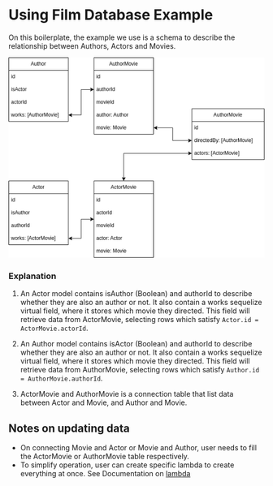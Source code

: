 # Using Film Database Example 

On this boilerplate, the example we use is a schema to describe the relationship between Authors, Actors and Movies.

![FilmModel](./FilmModel.png)
### Explanation
1. An Actor model contains isAuthor (Boolean) and authorId to describe whether they are also an author or not. It also contain a works sequelize virtual field, where it stores which movie they directed. This field will retrieve data from ActorMovie, selecting rows which satisfy `Actor.id = ActorMovie.actorId`.

2. An Author model contains isActor (Boolean) and authorId to describe whether they are also an author or not. It also contain a works sequelize virtual field, where it stores which movie they directed. This field will retrieve data from AuthorMovie, selecting rows which satisfy `Author.id = AuthorMovie.authorId`.

3. ActorMovie and AuthorMovie is a connection table that list data between Actor and Movie, and Author and Movie. 


## Notes on updating data
- On connecting Movie and Actor or Movie and Author, user needs to fill the ActorMovie or AuthorMovie table respectively. 
- To simplify operation, user can create specific lambda to create everything at once. See Documentation on [lambda](./lambda.md)